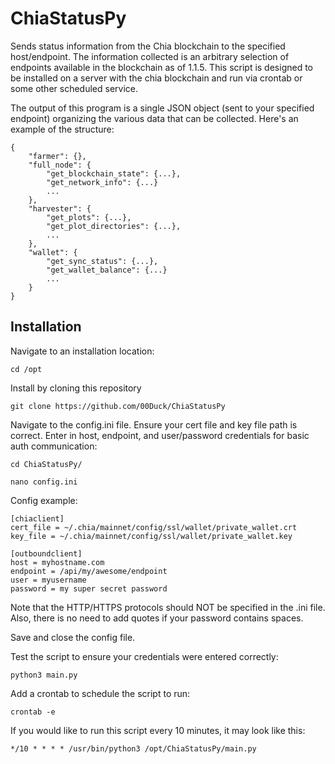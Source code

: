 # ChiaStatusPy

Sends status information from the Chia blockchain to the specified host/endpoint. The information collected is an arbitrary selection of endpoints available in the blockchain as of 1.1.5. This script is designed to be installed on a server with the chia blockchain and run via crontab or some other scheduled service.

The output of this program is a single JSON object (sent to your specified endpoint) organizing the various data that can be collected. Here's an example of the structure:

```
{
    "farmer": {},
    "full_node": {
        "get_blockchain_state": {...},
        "get_network_info": {...}
        ...
    },
    "harvester": {
        "get_plots": {...},
        "get_plot_directories": {...},
        ...
    },
    "wallet": {
        "get_sync_status": {...},
        "get_wallet_balance": {...}
        ...
    }
}
````

## Installation
Navigate to an installation location:

`cd /opt`

Install by cloning this repository

`git clone https://github.com/00Duck/ChiaStatusPy`

Navigate to the config.ini file. Ensure your cert file and key file path is correct. Enter in host, endpoint, and user/password credentials for basic auth communication:

`cd ChiaStatusPy/`

`nano config.ini`

Config example:

```
[chiaclient]
cert_file = ~/.chia/mainnet/config/ssl/wallet/private_wallet.crt
key_file = ~/.chia/mainnet/config/ssl/wallet/private_wallet.key

[outboundclient]
host = myhostname.com
endpoint = /api/my/awesome/endpoint
user = myusername
password = my super secret password
```
Note that the HTTP/HTTPS protocols should NOT be specified in the .ini file. Also, there is no need to add quotes if your password contains spaces.

Save and close the config file.

Test the script to ensure your credentials were entered correctly:

`python3 main.py`

Add a crontab to schedule the script to run:

`crontab -e`

If you would like to run this script every 10 minutes, it may look like this:

`*/10 * * * * /usr/bin/python3 /opt/ChiaStatusPy/main.py`
